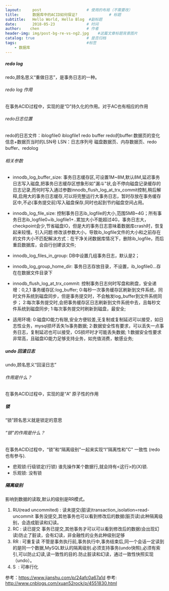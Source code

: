 ```yaml
---
layout:     post                    # 使用的布局（不需要改）
title:      数据库中的ACID如何保证?              # 标题 
subtitle:   Hello World, Hello Blog  #副标题
date:       2018-05-23              # 时间
author:    chen                     # 作者
header-img: img/post-bg-re-vs-ng2.jpg    #这篇文章标题背景图片
catalog: true                       # 是否归档
tags:                               #标签
    - 数据库
---
```


##### redo log
redo,顾名思义“重做日志”，是事务日志的一种。
###### redo log 作用
在事务ACID过程中，实现的是“D”持久化的作用。对于AC也有相应的作用
###### redo日志位置
redo的日志文件：iblogfile0 iblogfile1
redo buffer
redo的buffer:数据页的变化信息+数据页当时的LSN号
LSN：日志序列号  磁盘数据页、内存数据页、redo buffer、redolog

###### 相关参数
- innodb_log_buffer_size:
事务日志缓存区,可设置1M~8M,默认8M,延迟事务日志写入磁盘,把事务日志缓存区想象形如"漏斗"状,会不停向磁盘记录缓存的日志记录,而何时写入通过参数innodb_flush_log_at_trx_commit控制,稍后解释,启用大的事务日志缓存,可以将完整运行大事务日志，暂时存放在事务缓存区中,不必(事务提交前)写入磁盘保存,同时也起到节约磁盘空间占用。

- innodb_log_file_size:
控制事务日志ib_logfile的大小,范围5MB~4G；所有事务日志ib_logfile0+ib_logfile1+..累加大小不能超过4G，事务日志大，checkpoint会少,节省磁盘IO，但是大的事务日志意味着数据库crash时，恢复起来较慢。引入问题:修改该参数大小，导致ib_logfile文件的大小和之前存在的文件大小不匹配解决方式：在干净关闭数据库情况下，删除ib_logfile，而后重启数据库，会自行创建该文件;

- innodb_log_files_in_group:
DB中设置几组事务日志，默认是2；

- innodb_log_group_home_dir:
事务日志存放目录，不设置，ib_logfile0...存在在数据文件目录下

- innodb_flush_log_at_trx_commit:
控制事务日志何时写盘和刷盘，安全递增：0,2,1
事务缓存区:log_buffer;
0:每秒一次事务缓存区刷新到文件系统，同时文件系统到磁盘同步，但是事务提交时，不会触发log_buffer到文件系统同步；
2:每次事务提交时,会把事务缓存区日志刷新到文件系统中去，且每秒文件系统到磁盘同步;
1:每次事务提交时刷新到磁盘，最安全;

- 适用环境:
0:磁盘IO能力有限,安全方便较差,无复制或复制延迟可以接受，如日志性业务，mysql损坏丢失1s事务数据;
2:数据安全性有要求，可以丢失一点事务日志，复制延迟也可以接受，OS损坏时才可能丢失数据;
1:数据安全性要求非常高，且磁盘IO能力足够支持业务，如充值消费，敏感业务;

##### undo 回滚日志
undo,顾名思义“回滚日志”
###### 作用是什么？
在事务ACID过程中，实现的是“A” 原子性的作用

##### 锁 
“锁”顾名思义就是锁定的意思
###### “锁”的作用是什么？
在事务ACID过程中，“锁”和“隔离级别”一起来实现“I”隔离性和"C" 一致性 (redo也有参与).
- 悲观锁:行级锁定(行锁)
谁先操作某个数据行,就会持有<这行>的(X)锁.
- 乐观锁: 没有锁

##### 隔离级别 
影响到数据的读取,默认的级别是RR模式。
1. RU(read uncommited) : 读未提交(脏读)transaction_isolation=read-uncommit	事务没提交,其他事务也可以看到修改后的数据(脏页读)此种隔离级别，会造成脏读和幻读。
1. RC : 读已提交	事务已提交,其他事务才可以可以看到修改后的数据(会出现幻读)防止了脏读，会有幻读，非金融性的业务此种级别足够
1. RR : 可重复读	不管是事务执行前,事务执行中,事务结束后,同一个会话一定读到的是同一个数据,MySQL默认的隔离级别.必须支持事务(undo快照),必须有索引,可以防止幻读,读一致性的目的.防止脏读和幻读，通过一致性快照实现（undo）。	
1. S  : 可串行化


参考：https://www.jianshu.com/p/24afc0a67a1d
参考: http://www.cnblogs.com/xuan52rock/p/4551830.html

